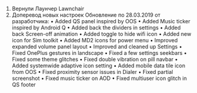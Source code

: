 



1. Вернули Лаунчер Lawnchair
2. Доперевод новых настроек
Обновление по 28.03.2019 от разработчика:
• Added QS panel inspired by OOS
• Added Music ticker inspired by Android Q
• Added back the dividers in settings
• Added back Screen-off animation
• Added toggle to hide wifi icon
• Added new icon for Sim toolkit
• Added MD2 icons for power menu
• Improved expanded volume panel layout
• Improved and cleaned up Settings
• Fixed OnePlus gestures in landscape
• Fixed a few settings seekbars
• Fixed some theme glitches
• Fixed double vibration on pill navbar
• Added systemwide adaptive icon setting
• Added mobile data tile icon from OOS
• Fixed proximity sensor issues in Dialer
• Fixed partial screenshot
• Fixed music ticker on AOD
• Fixed multiuser icon glitch in QS footer
